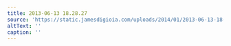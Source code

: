 ```yaml
---
title: 2013-06-13 18.28.27
source: 'https://static.jamesdigioia.com/uploads/2014/01/2013-06-13-18-28-27-scaled.jpg'
altText: ''
caption: ''
---
```


